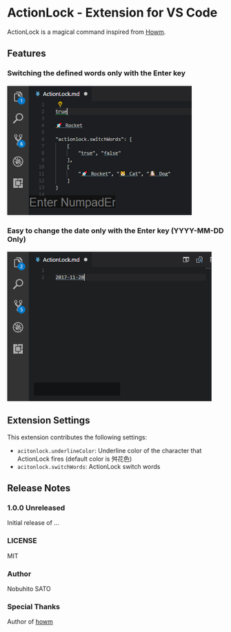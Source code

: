 # ActionLock - Extension for VS Code

ActionLock is a magical command inspired from [Howm](https://www.emacswiki.org/emacs/HowmMode).

## Features

### Switching the defined words only with the Enter key

![SwitchWords](https://github.com/nobuhito/vscode.actionlock/blob/master/gif/actionlock_words.gif?raw=true)

### Easy to change the date only with the Enter key (YYYY-MM-DD Only)

![SwitchDate](https://github.com/nobuhito/vscode.actionlock/blob/master/gif/actionlock_date.gif?raw=true)

## Extension Settings

This extension contributes the following settings:

* `acitonlock.underlineColor`: Underline color of the character that ActionLock fires (default color is 舛花色)
* `acitonlock.switchWords`: ActionLock switch words

## Release Notes

### 1.0.0 Unreleased

Initial release of ...

### LICENSE

MIT

### Author

Nobuhito SATO

### Special Thanks

Author of [howm](https://www.emacswiki.org/emacs/HowmMode)